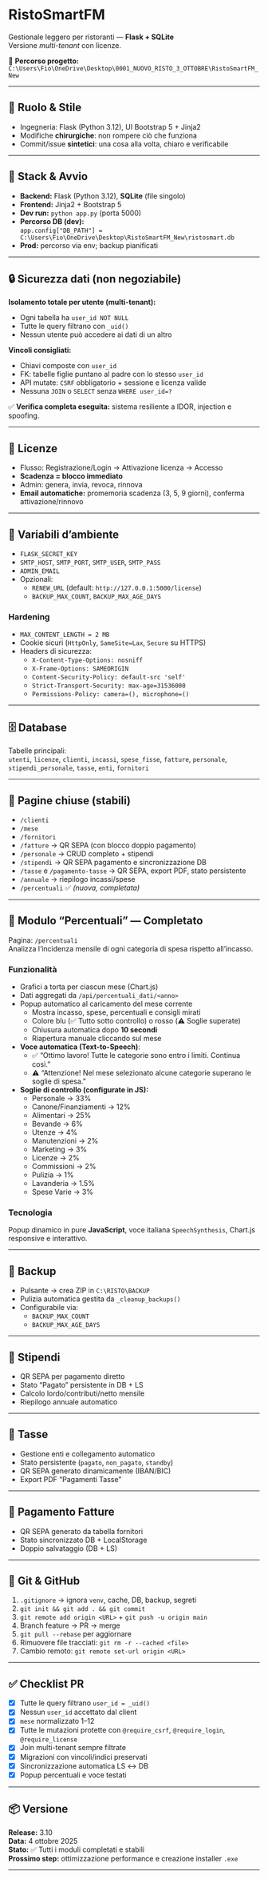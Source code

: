 # RistoSmartFM

Gestionale leggero per ristoranti — **Flask + SQLite**  
Versione *multi-tenant* con licenze.

📂 **Percorso progetto:**  
`C:\Users\Fio\OneDrive\Desktop\0001_NUOVO_RISTO_3_OTTOBRE\RistoSmartFM_New`

---

## 👤 Ruolo & Stile
- Ingegneria: Flask (Python 3.12), UI Bootstrap 5 + Jinja2  
- Modifiche **chirurgiche**: non rompere ciò che funziona  
- Commit/issue **sintetici**: una cosa alla volta, chiaro e verificabile  

---

## 🧰 Stack & Avvio
- **Backend:** Flask (Python 3.12), **SQLite** (file singolo)
- **Frontend:** Jinja2 + Bootstrap 5
- **Dev run:** `python app.py` (porta 5000)
- **Percorso DB (dev):**  
  `app.config["DB_PATH"] = C:\Users\Fio\OneDrive\Desktop\RistoSmartFM_New\ristosmart.db`
- **Prod:** percorso via env; backup pianificati

---

## 🔒 Sicurezza dati (non negoziabile)
**Isolamento totale per utente (multi-tenant):**
- Ogni tabella ha `user_id NOT NULL`
- Tutte le query filtrano con `_uid()`
- Nessun utente può accedere ai dati di un altro

**Vincoli consigliati:**
- Chiavi composte con `user_id`
- FK: tabelle figlie puntano al padre con lo stesso `user_id`
- API mutate: `CSRF` obbligatorio + sessione e licenza valide
- Nessuna `JOIN` o `SELECT` senza `WHERE user_id=?`

✅ **Verifica completa eseguita:** sistema resiliente a IDOR, injection e spoofing.

---

## 🔑 Licenze
- Flusso: Registrazione/Login → Attivazione licenza → Accesso  
- **Scadenza = blocco immediato**
- Admin: genera, invia, revoca, rinnova
- **Email automatiche:** promemoria scadenza (3, 5, 9 giorni), conferma attivazione/rinnovo

---

## 🔧 Variabili d’ambiente
- `FLASK_SECRET_KEY`
- `SMTP_HOST`, `SMTP_PORT`, `SMTP_USER`, `SMTP_PASS`
- `ADMIN_EMAIL`
- Opzionali:
  - `RENEW_URL` (default: `http://127.0.0.1:5000/license`)
  - `BACKUP_MAX_COUNT`, `BACKUP_MAX_AGE_DAYS`

### Hardening
- `MAX_CONTENT_LENGTH = 2 MB`
- Cookie sicuri (`HttpOnly`, `SameSite=Lax`, `Secure` su HTTPS)
- Headers di sicurezza:
  - `X-Content-Type-Options: nosniff`
  - `X-Frame-Options: SAMEORIGIN`
  - `Content-Security-Policy: default-src 'self'`
  - `Strict-Transport-Security: max-age=31536000`
  - `Permissions-Policy: camera=(), microphone=()`

---

## 🗄️ Database
Tabelle principali:  
`utenti`, `licenze`, `clienti`, `incassi`, `spese_fisse`, `fatture`, `personale`, `stipendi_personale`, `tasse`, `enti`, `fornitori`

---

## 📄 Pagine chiuse (stabili)
- `/clienti`
- `/mese`
- `/fornitori`
- `/fatture` → QR SEPA (con blocco doppio pagamento)
- `/personale` → CRUD completo + stipendi
- `/stipendi` → QR SEPA pagamento e sincronizzazione DB
- `/tasse` e `/pagamento-tasse` → QR SEPA, export PDF, stato persistente
- `/annuale` → riepilogo incassi/spese
- `/percentuali` ✅ *(nuova, completata)*

---

## 🎯 Modulo “Percentuali” — **Completato**
Pagina: `/percentuali`  
Analizza l’incidenza mensile di ogni categoria di spesa rispetto all’incasso.

### Funzionalità
- Grafici a torta per ciascun mese (Chart.js)
- Dati aggregati da `/api/percentuali_dati/<anno>`
- Popup automatico al caricamento del mese corrente  
  - Mostra incasso, spese, percentuali e consigli mirati  
  - Colore blu (✅ Tutto sotto controllo) o rosso (⚠️ Soglie superate)
  - Chiusura automatica dopo **10 secondi**
  - Riapertura manuale cliccando sul mese
- **Voce automatica (Text-to-Speech)**:
  - ✅ “Ottimo lavoro! Tutte le categorie sono entro i limiti. Continua così.”
  - ⚠️ “Attenzione! Nel mese selezionato alcune categorie superano le soglie di spesa.”
- **Soglie di controllo (configurate in JS):**
  - Personale → 33%  
  - Canone/Finanziamenti → 12%  
  - Alimentari → 25%  
  - Bevande → 6%  
  - Utenze → 4%  
  - Manutenzioni → 2%  
  - Marketing → 3%  
  - Licenze → 2%  
  - Commissioni → 2%  
  - Pulizia → 1%  
  - Lavanderia → 1.5%  
  - Spese Varie → 3%

### Tecnologia
Popup dinamico in pure **JavaScript**, voce italiana `SpeechSynthesis`, Chart.js responsive e interattivo.

---

## 💾 Backup
- Pulsante → crea ZIP in `C:\RISTO\BACKUP`
- Pulizia automatica gestita da `_cleanup_backups()`
- Configurabile via:
  - `BACKUP_MAX_COUNT`
  - `BACKUP_MAX_AGE_DAYS`

---

## 💸 Stipendi
- QR SEPA per pagamento diretto
- Stato “Pagato” persistente in DB + LS
- Calcolo lordo/contributi/netto mensile
- Riepilogo annuale automatico

---

## 🧾 Tasse
- Gestione enti e collegamento automatico
- Stato persistente (`pagato`, `non_pagato`, `standby`)
- QR SEPA generato dinamicamente (IBAN/BIC)
- Export PDF “Pagamenti Tasse”

---

## 📱 Pagamento Fatture
- QR SEPA generato da tabella fornitori
- Stato sincronizzato DB + LocalStorage
- Doppio salvataggio (DB + LS)

---

## 🧭 Git & GitHub
1. `.gitignore` → ignora `venv`, cache, DB, backup, segreti  
2. `git init && git add . && git commit`  
3. `git remote add origin <URL>` + `git push -u origin main`  
4. Branch feature → PR → merge  
5. `git pull --rebase` per aggiornare  
6. Rimuovere file tracciati: `git rm -r --cached <file>`  
7. Cambio remoto: `git remote set-url origin <URL>`

---

## ✅ Checklist PR
- [x] Tutte le query filtrano `user_id = _uid()`
- [x] Nessun `user_id` accettato dal client
- [x] `mese` normalizzato 1–12
- [x] Tutte le mutazioni protette con `@require_csrf`, `@require_login`, `@require_license`
- [x] Join multi-tenant sempre filtrate
- [x] Migrazioni con vincoli/indici preservati
- [x] Sincronizzazione automatica LS ↔ DB
- [x] Popup percentuali e voce testati

---

## 📦 Versione
**Release:** 3.10  
**Data:** 4 ottobre 2025  
**Stato:** ✅ Tutti i moduli completati e stabili  
**Prossimo step:** ottimizzazione performance e creazione installer `.exe`

---
